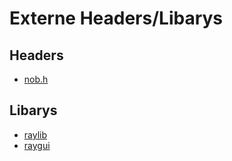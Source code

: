 # Externe Headers/Libarys

## Headers

- [nob.h](https://github.com/tsoding/nob.h)

## Libarys

- [raylib](https://github.com/raysan5/raylib)
- [raygui](https://github.com/raysan5/raygui)
